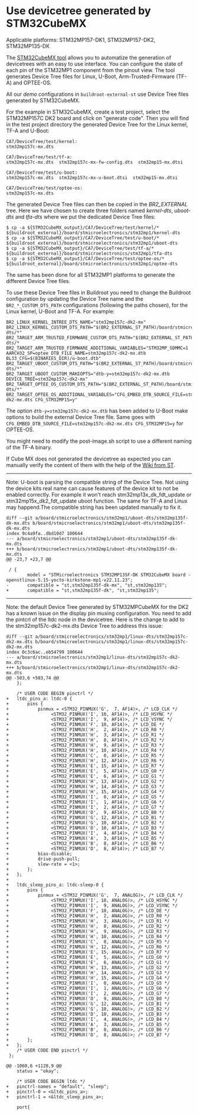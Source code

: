 # Use devicetree generated by STM32CubeMX

Applicable platforms: STM32MP157-DK1, STM32MP157-DK2, STM32MP135-DK

The [STM32CubeMX
tool](https://www.st.com/en/development-tools/stm32cubemx.html
"STM32CubeMX tool") allows you to automatize the generation of
devicetrees with an easy to use interface. You can configure the state
of each pin of the STM32MP1 component from the pinout view. The tool
generates Device Tree files for Linux, U-Boot, Arm-Trusted-Firmware (TF-A)
and OPTEE-OS.

All our *demo* configurations in ``buildroot-external-st`` use Device
Tree files generated by STM32CubeMX.

For the example in STM32CubeMX, create a test project, select the
STM32MP157C DK2 board and click on "generate code". Then you will find
in the test project directory the generated Device Tree for the Linux
kernel, TF-A and U-Boot:

```
CA7/DeviceTree/test/kernel:
stm32mp157c-mx.dts

CA7/DeviceTree/test/tf-a:
stm32mp157c-mx.dts  stm32mp157c-mx-fw-config.dts  stm32mp15-mx.dtsi

CA7/DeviceTree/test/u-boot:
stm32mp157c-mx.dts  stm32mp157c-mx-u-boot.dtsi  stm32mp15-mx.dtsi

CA7/DeviceTree/test/optee-os:
stm32mp157c-mx.dts
```

The generated Device Tree files can then be copied in the
*BR2_EXTERNAL* tree. Here we have chosen to create three folders named
*kernel-dts*, *uboot-dts* and *tfa-dts* where we put the dedicated
Device Tree files:

```
$ cp -a ${STM32CubeMX_output}/CA7/DeviceTree/test/kernel/* ${buildroot_external}/board/stmicroelectronics/stm32mp1/kernel-dts
$ cp -a ${STM32CubeMX_output}/CA7/DeviceTree/test/u-boot/* ${buildroot_external}/board/stmicroelectronics/stm32mp1/uboot-dts
$ cp -a ${STM32CubeMX_output}/CA7/DeviceTree/test/tf-a/* ${buildroot_external}/board/stmicroelectronics/stm32mp1/tfa-dts
$ cp -a ${STM32CubeMX_output}/CA7/DeviceTree/test/optee-os/* ${buildroot_external}/board/stmicroelectronics/stm32mp1/optee-dts
```

The same has been done for all STM32MP1 platforms to generate the
different Device Tree files.

To use these Device Tree files in Buildroot you need to change the
Buildroot configuration by updating the Device Tree name and the
`BR2_*_CUSTOM_DTS_PATH` configurations (following the paths chosen),
for the Linux kernel, U-Boot and TF-A. For example:

```
BR2_LINUX_KERNEL_INTREE_DTS_NAME="stm32mp157c-dk2-mx"
BR2_LINUX_KERNEL_CUSTOM_DTS_PATH="$(BR2_EXTERNAL_ST_PATH)/board/stmicroelectronics/stm32mp1/linux-dts/*"
BR2_TARGET_ARM_TRUSTED_FIRMWARE_CUSTOM_DTS_PATH="$(BR2_EXTERNAL_ST_PATH)/board/stmicroelectronics/stm32mp1/tfa-dts/*
BR2_TARGET_ARM_TRUSTED_FIRMWARE_ADDITIONAL_VARIABLES="STM32MP_SDMMC=1 AARCH32_SP=optee DTB_FILE_NAME=stm32mp157c-dk2-mx.dtb BL33_CFG=$(BINARIES_DIR)/u-boot.dtb"
BR2_TARGET_UBOOT_CUSTOM_DTS_PATH="$(BR2_EXTERNAL_ST_PATH)/board/stmicroelectronics/stm32mp1/uboot-dts/*"
BR2_TARGET_UBOOT_CUSTOM_MAKEOPTS="dtb-y=stm32mp157c-dk2-mx.dtb DEVICE_TREE=stm32mp157c-dk2-mx"
BR2_TARGET_OPTEE_OS_CUSTOM_DTS_PATH="$(BR2_EXTERNAL_ST_PATH)/board/stmicroelectronics/stm32mp1/optee-dts/*"
BR2_TARGET_OPTEE_OS_ADDITIONAL_VARIABLES="CFG_EMBED_DTB_SOURCE_FILE=stm32mp157c-dk2-mx.dts CFG_STM32MP15=y"
```

The option `dtb-y=stm32mp157c-dk2-mx.dtb` has been added to U-Boot
make options to build the external Device Tree file. Same goes with
`CFG_EMBED_DTB_SOURCE_FILE=stm32mp157c-dk2-mx.dts CFG_STM32MP15=y` for
OPTEE-OS.

You might need to modify the post-image.sh script to use a different
naming of the TF-A binary.

If Cube MX does not generated the devicetree as expected you can manually
verify the content of them with the help of the
[Wiki from ST](https://wiki.st.com/stm32mpu/wiki/Category:Platform_configuration
"ST Wiki").

---

Note: U-boot is parsing the compatible string of the Device Tree.
Not using the device kits real name can cause features of the device kit to
not be enabled correctly.
For example it won't reach stm32mp13x_dk_fdt_update or
stm32mp15x_dk2_fdt_update uboot function.
The same for TF-A and Linux may happend.The compatible string has been
updated manually to fix it.
```
diff --git a/board/stmicroelectronics/stm32mp1/uboot-dts/stm32mp135f-dk-mx.dts b/board/stmicroelectronics/stm32mp1/uboot-dts/stm32mp135f-dk-mx.dts
index 9c4a9fa..dbd10d7 100644
--- a/board/stmicroelectronics/stm32mp1/uboot-dts/stm32mp135f-dk-mx.dts
+++ b/board/stmicroelectronics/stm32mp1/uboot-dts/stm32mp135f-dk-mx.dts
@@ -23,7 +23,7 @@
 
 / {
        model = "STMicroelectronics STM32MP135F-DK STM32CubeMX board - openstlinux-5.15-yocto-kirkstone-mp1-v22.11.23";
-       compatible = "st,stm32mp135f-dk-mx", "st,stm32mp135";
+       compatible = "st,stm32mp135f-dk", "st,stm32mp135";

```

---

Note: the default Device Tree generated by STM32MPCubeMX for the DK2
has a known issue on the display pin muxing configuration. You need to
add the pintcrl of the ltdc node in the devicetree. Here is the change
to add to the stm32mp157c-dk2-mx.dts Device Tree to address this
issue:

```
diff --git a/board/stmicroelectronics/stm32mp1/linux-dts/stm32mp157c-dk2-mx.dts b/board/stmicroelectronics/stm32mp1/linux-dts/stm32mp157c-dk2-mx.dts
index 0c3c6ac..eb54799 100644
--- a/board/stmicroelectronics/stm32mp1/linux-dts/stm32mp157c-dk2-mx.dts
+++ b/board/stmicroelectronics/stm32mp1/linux-dts/stm32mp157c-dk2-mx.dts
@@ -503,6 +503,74 @@
 	};
 
 	/* USER CODE BEGIN pinctrl */
+	ltdc_pins_a: ltdc-0 {
+		pins {
+			pinmux = <STM32_PINMUX('G',  7, AF14)>, /* LCD_CLK */
+				 <STM32_PINMUX('I', 10, AF14)>, /* LCD_HSYNC */
+				 <STM32_PINMUX('I',  9, AF14)>, /* LCD_VSYNC */
+				 <STM32_PINMUX('F', 10, AF14)>, /* LCD_DE */
+				 <STM32_PINMUX('H',  2, AF14)>, /* LCD_R0 */
+				 <STM32_PINMUX('H',  3, AF14)>, /* LCD_R1 */
+				 <STM32_PINMUX('H',  8, AF14)>, /* LCD_R2 */
+				 <STM32_PINMUX('H',  9, AF14)>, /* LCD_R3 */
+				 <STM32_PINMUX('H', 10, AF14)>, /* LCD_R4 */
+				 <STM32_PINMUX('C',  0, AF14)>, /* LCD_R5 */
+				 <STM32_PINMUX('H', 12, AF14)>, /* LCD_R6 */
+				 <STM32_PINMUX('E', 15, AF14)>, /* LCD_R7 */
+				 <STM32_PINMUX('E',  5, AF14)>, /* LCD_G0 */
+				 <STM32_PINMUX('E',  6, AF14)>, /* LCD_G1 */
+				 <STM32_PINMUX('H', 13, AF14)>, /* LCD_G2 */
+				 <STM32_PINMUX('H', 14, AF14)>, /* LCD_G3 */
+				 <STM32_PINMUX('H', 15, AF14)>, /* LCD_G4 */
+				 <STM32_PINMUX('I',  0, AF14)>, /* LCD_G5 */
+				 <STM32_PINMUX('I',  1, AF14)>, /* LCD_G6 */
+				 <STM32_PINMUX('I',  2, AF14)>, /* LCD_G7 */
+				 <STM32_PINMUX('D',  9, AF14)>, /* LCD_B0 */
+				 <STM32_PINMUX('G', 12, AF14)>, /* LCD_B1 */
+				 <STM32_PINMUX('G', 10, AF14)>, /* LCD_B2 */
+				 <STM32_PINMUX('D', 10, AF14)>, /* LCD_B3 */
+				 <STM32_PINMUX('I',  4, AF14)>, /* LCD_B4 */
+				 <STM32_PINMUX('A',  3, AF14)>, /* LCD_B5 */
+				 <STM32_PINMUX('B',  8, AF14)>, /* LCD_B6 */
+				 <STM32_PINMUX('D',  8, AF14)>; /* LCD_B7 */
+			bias-disable;
+			drive-push-pull;
+			slew-rate = <1>;
+		};
+	};
+
+	ltdc_sleep_pins_a: ltdc-sleep-0 {
+		pins {
+			pinmux = <STM32_PINMUX('G',  7, ANALOG)>, /* LCD_CLK */
+				 <STM32_PINMUX('I', 10, ANALOG)>, /* LCD_HSYNC */
+				 <STM32_PINMUX('I',  9, ANALOG)>, /* LCD_VSYNC */
+				 <STM32_PINMUX('F', 10, ANALOG)>, /* LCD_DE */
+				 <STM32_PINMUX('H',  2, ANALOG)>, /* LCD_R0 */
+				 <STM32_PINMUX('H',  3, ANALOG)>, /* LCD_R1 */
+				 <STM32_PINMUX('H',  8, ANALOG)>, /* LCD_R2 */
+				 <STM32_PINMUX('H',  9, ANALOG)>, /* LCD_R3 */
+				 <STM32_PINMUX('H', 10, ANALOG)>, /* LCD_R4 */
+				 <STM32_PINMUX('C',  0, ANALOG)>, /* LCD_R5 */
+				 <STM32_PINMUX('H', 12, ANALOG)>, /* LCD_R6 */
+				 <STM32_PINMUX('E', 15, ANALOG)>, /* LCD_R7 */
+				 <STM32_PINMUX('E',  5, ANALOG)>, /* LCD_G0 */
+				 <STM32_PINMUX('E',  6, ANALOG)>, /* LCD_G1 */
+				 <STM32_PINMUX('H', 13, ANALOG)>, /* LCD_G2 */
+				 <STM32_PINMUX('H', 14, ANALOG)>, /* LCD_G3 */
+				 <STM32_PINMUX('H', 15, ANALOG)>, /* LCD_G4 */
+				 <STM32_PINMUX('I',  0, ANALOG)>, /* LCD_G5 */
+				 <STM32_PINMUX('I',  1, ANALOG)>, /* LCD_G6 */
+				 <STM32_PINMUX('I',  2, ANALOG)>, /* LCD_G7 */
+				 <STM32_PINMUX('D',  9, ANALOG)>, /* LCD_B0 */
+				 <STM32_PINMUX('G', 12, ANALOG)>, /* LCD_B1 */
+				 <STM32_PINMUX('G', 10, ANALOG)>, /* LCD_B2 */
+				 <STM32_PINMUX('D', 10, ANALOG)>, /* LCD_B3 */
+				 <STM32_PINMUX('I',  4, ANALOG)>, /* LCD_B4 */
+				 <STM32_PINMUX('A',  3, ANALOG)>, /* LCD_B5 */
+				 <STM32_PINMUX('B',  8, ANALOG)>, /* LCD_B6 */
+				 <STM32_PINMUX('D',  8, ANALOG)>; /* LCD_B7 */
+		};
+	};
 	/* USER CODE END pinctrl */
 };
 
@@ -1060,6 +1128,9 @@
 	status = "okay";
 
 	/* USER CODE BEGIN ltdc */
+	pinctrl-names = "default", "sleep";
+	pinctrl-0 = <&ltdc_pins_a>;
+	pinctrl-1 = <&ltdc_sleep_pins_a>;
 
 	port{
 
```
